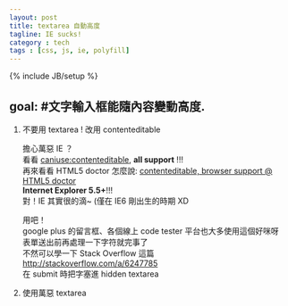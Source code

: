 ```yaml
---
layout: post
title: textarea 自動高度
tagline: IE sucks!
category : tech
tags : [css, js, ie, polyfill]
---
```

{% include JB/setup %}

## goal: #文字輸入框能隨內容變動高度.

1. 不要用 textarea ! 改用 contenteditable

    擔心萬惡 IE ？  
    看看 [caniuse:contenteditable](http://caniuse.com/#feat=contenteditable), **all support** !!!  
    再來看看 HTML5 doctor 怎麼說: [contenteditable, browser support @ HTML5 doctor](http://html5doctor.com/the-contenteditable-attribute/#browser-support)  
    **Internet Explorer 5.5+**!!!  
    對！IE 其實很的滴~ (僅在 IE6 剛出生的時期 XD

    用吧！  
    google plus 的留言框、各個線上 code tester 平台也大多使用這個好咪呀  
    表單送出前再處理一下字符就完事了  
    不然可以學一下 Stack Overflow 這篇 <http://stackoverflow.com/a/6247785>  
    在 submit 時把字塞進 hidden textarea

2. 使用萬惡 textarea
    

